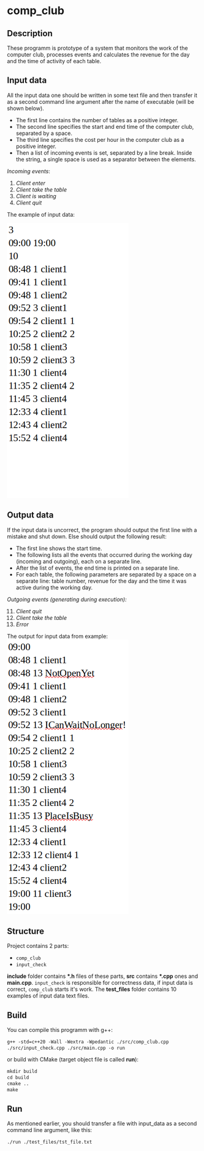 # comp_club

## Description
These programm is prototype of a system that monitors the work of the computer club, processes events and calculates the revenue for the day and the time of activity of each table.

## Input data
All the input data one should be written in some text file and then transfer it as a second command line argument after the name of executable (will be shown below).

* The first line contains the number of tables as a positive integer.
* The second line specifies the start and end time of the computer club, separated by a space.
* The third line specifies the cost per hour in the computer club as a positive integer.
* Then a list of incoming events is set, separated by a line break. Inside the string, a single space is used as a separator between the elements. 

_Incoming events_:
1. _Client enter_
2. _Client take the table_
3. _Client is waiting_
4. _Client quit_

The example of input data:

![input_data](./iput_data.png)

## Output data

If the input data is uncorrect, the program should output the first line with a mistake and shut down. Else should output the following result:
* The first line shows the start time.
* The following lists all the events that occurred during the working day (incoming and outgoing), each on a separate line.
* After the list of events, the end time is printed on a separate line.
* For each table, the following parameters are separated by a space on a separate line: table number, revenue for the day and the time it was active during the working day.

_Outgoing events (generating during execution):_

11. _Client quit_
22. _Client take the table_
33. _Error_

The output for input data from example:
![output_data](./output_data.png)


## Structure
Project contains 2 parts:
* `comp_club`
* `input_check`

__include__ folder contains __*.h__ files of these parts, __src__ contains __*.cpp__ ones and __main.cpp__. `input_check` is responsible for correctness data, if input data is correct, `comp_club` starts it's work. The __test_files__ folder contains 10 examples of input data text files. 
## Build
You can compile this programm with g++:
```
g++ -std=c++20 -Wall -Wextra -Wpedantic ./src/comp_club.cpp ./src/input_check.cpp ./src/main.cpp -o run
```
or build with CMake (target object file is called __run__):
```
mkdir build
cd build
cmake ..
make
```
## Run
As mentioned earlier, you should transfer a file with input_data as a second command line argument, like this:
```
./run ./test_files/tst_file.txt
```

